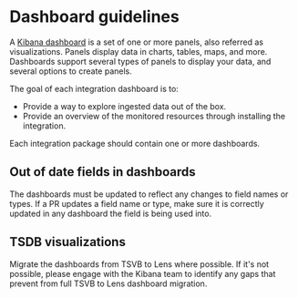# Dashboard guidelines

A [Kibana dashboard][1] is a set of one or more panels, also referred as visualizations. Panels display data in charts, tables, maps, and more. Dashboards support several types of panels to display your data, and several options to create panels.

The goal of each integration dashboard is to:

* Provide a way to explore ingested data out of the box.
* Provide an overview of the monitored resources through installing the integration.

Each integration package should contain one or more dashboards.

## Out of date fields in dashboards

The dashboards must be updated to reflect any changes to field names or types. If a PR updates a field name or type, make sure it is correctly updated in any dashboard the field is being used into.

## TSDB visualizations

Migrate the dashboards from TSVB to Lens where possible. If it's not possible, please engage with the Kibana team to identify any gaps that prevent from full TSVB to Lens dashboard migration.


[1]: https://www.elastic.co/guide/en/kibana/current/dashboard.html
[2]: https://github.com/flash1293/legacy_vis_analyzer
